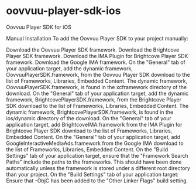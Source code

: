 # oovvuu-player-sdk-ios
Oovvuu Player SDK for iOS

Manual Installation
To add the Oovvuu Player SDK to your project manually:

Download the Oovvuu Player SDK framework.
Download the Brightcove Player SDK framework.
Download the IMA Plugin for Brightcove Player SDK framework.
Download the Google IMA framework.
On the "General" tab of your application target, add the dynamic framework, OovvuuPlayerSDK.framework, from the Oovvuu Player SDK download to the list of Frameworks, Libraries, Embedded Content. The dynamic framework, OovvuuPlayerSDK.framework, is found in the xcframework directory of the download.
On the "General" tab of your application target, add the dynamic framework, BrightcovePlayerSDK.framework, from the Brightcove Player SDK download to the list of Frameworks, Libraries, Embedded Content. The dynamic framework, BrightcovePlayerSDK.framework, is found in the ios/dynamic directory of the download.
On the "General" tab of your application target, add BrightcoveIMA.framework from the IMA Plugin for Brightcove Player SDK download to the list of Frameworks, Libraries, Embedded Content.
On the "General" tab of your application target, add GoogleInteractiveMediaAds.framework from the Google IMA download to the list of Frameworks, Libraries, Embedded Content.
On the "Build Settings" tab of your application target, ensure that the "Framework Search Paths" include the paths to the frameworks. This should have been done automatically unless the framework is stored under a different root directory than your project.
On the "Build Settings" tab of your application target:
Ensure that -ObjC has been added to the "Other Linker Flags" build setting.
